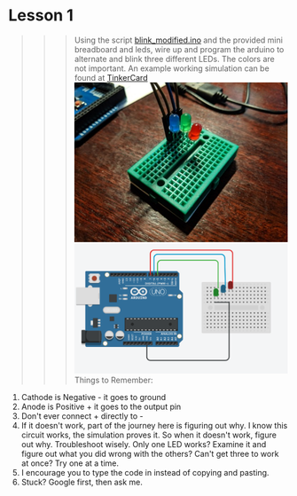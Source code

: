 # Lesson 1
>>> Using the script [blink_modified.ino](https://github.com/JawaTradingCo/Arduino/blob/master/Lesson%201/blink_modified.ino) and the provided mini breadboard and leds, wire up and program the arduino to alternate and blink three different LEDs. The colors are not important. An example working simulation can be found at [TinkerCard](https://www.tinkercad.com/things/deh4Cn99iYP-zach-lesson-1) 
![picture](https://github.com/JawaTradingCo/Arduino/blob/master/Lesson%201/b4a24f19-d74f-41d5-b85d-2db318e99d6a.jpg "Picture")
![schematic](https://github.com/JawaTradingCo/Arduino/blob/master/Lesson%201/Sketch.png "Schematic")
Things to Remember:
1. Cathode is Negative - it goes to ground
2. Anode is Positive + it goes to the output pin
3. Don't ever connect + directly to -
4. If it doesn't work, part of the journey here is figuring out why. I know this circuit works, the simulation proves it. So when it doesn't work, figure out why. Troubleshoot wisely. Only one LED works? Examine it and figure out what you did wrong with the others? Can't get three to work at once? Try one at a time.
5. I encourage you to type the code in instead of copying and pasting.
6. Stuck? Google first, then ask me.
